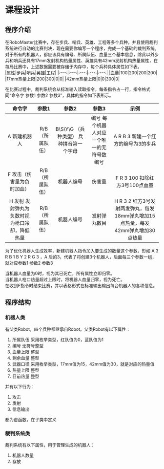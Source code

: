 # 课程设计
## 程序介绍  
  在RoboMaster比赛中，存在步兵、哨兵、英雄、工程等多个兵种，并且使用裁判系统进行自动的比赛判决，现在需要你编写一个程序，完成一个基础的裁判系统。  
  对于所有的机器人，都应该具有编号、所属队伍、血量三个基本信息，除此以外步兵和哨兵还具有17mm发射机构热量属性、英雄具有42mm发射机构热量属性，在每局比赛中，上述数据需要被存储于内存中，每个兵种具体属性如下表。  
|属性|步兵|哨兵|英雄|工程|
|:---:|:---:|:---:|:---:|:---:|
|血量|100|200|200|200|
|17mm热量上限|200|300|0|0|
|42mm热量上限|0|0|300|0|  
  
在比赛过程中，裁判系统会从标准输入读取指令，每条指令占一行，指令格式同“命令字 参数1 参数2 参数3”，具体的指令如下表所示。  
  
|命令字|参数1|参数2|参数3|示例|
|:---:|:---:|:---:|:---:|:---:|
|A 新建机器人|R/B（所属队伍）|B\S\Y\G （兵种类型） 兵种拼音第一个字母|编号 每个机器人对应一个唯一的无符号数编号|A R B 3 新建一个红方的编号为3的步兵|
|F 攻击（伤害量为负时加血）|R/B（所属队伍）|机器人编号|伤害量|F R 3 100 扣除红方3号100点血量|
|H 发射 发射弹丸为负数时视为枪口冷却，降低热量|R/B（所属队伍）|机器人编号|发射弹丸数目|H R 3 2 红方3号发射两发弹丸，每发18mm弹丸增加15点热量，每发42mm弹丸增加30点热量|  
  
  为了优化机器人生成效率，新建机器人指令加入要生成的数量这个参数，形如 A 3 R B 1 B Y 2 R G 3 ，A 后的3，代表了将创建3个机器人，后面每三个参数一组，就对应参数1 参数2 参数3  
  
  当机器人血量为0时，视为其已死亡，所有属性立即归零。  
  当机器人枪口热量超过上限时，将机器人血量归零，视为死亡。  
  在收到E指令时结束比赛，并以表格形式在标准输出输出每台机器人的各项信息。  
  
## 程序结构  
### 机器人类  
  有父类Robot，四个兵种都继承自Robot。父类Robot有以下属性：
  1. 所属队伍  采用枚举类型，红队值为0，蓝队值为1
  2. 编号  无符号整型
  3. 血量上限  整型
  4. 剩余血量  整型
  5. 武器口径  采用枚举类型，17mm值为15，42mm值为30，就是对应的热量值
  6. 热量上限  整型
  7. 目前热量  整型  
  
  并有以下行为：  
  1. 攻击
  2. 发射
  3. 信息输出  
  
  都为虚函数，在子类中定义  
  
### 裁判系统类
  裁判系统有以下属性，用于管理生成的机器人：  
  1. 机器人数量
  2. 存放
  
